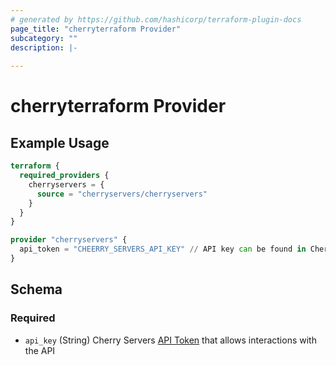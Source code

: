 ```yaml
---
# generated by https://github.com/hashicorp/terraform-plugin-docs
page_title: "cherryterraform Provider"
subcategory: ""
description: |-
  
---
```


# cherryterraform Provider



## Example Usage

```terraform
terraform {
  required_providers {
    cherryservers = {
      source = "cherryservers/cherryservers"
    }
  }
}

provider "cherryservers" {
  api_token = "CHEERRY_SERVERS_API_KEY" // API key can be found in Cherry Servers client portal - https://portal.cherryservers.com/settings/api-keys
}
```

<!-- schema generated by tfplugindocs -->
## Schema

### Required

- `api_key` (String) Cherry Servers [API Token](https://portal.cherryservers.com/settings/api-keys) that allows interactions with the API
